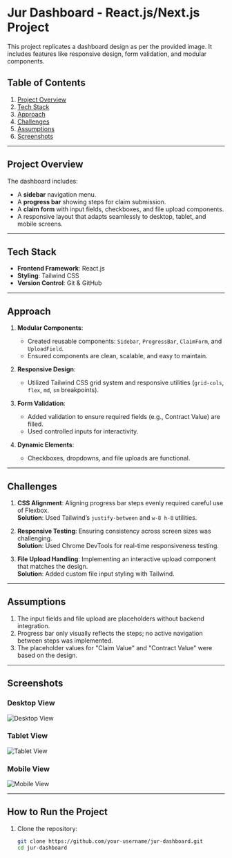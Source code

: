 # Jur Dashboard - React.js/Next.js Project

This project replicates a dashboard design as per the provided image. It includes features like responsive design, form validation, and modular components.

## Table of Contents
1. [Project Overview](#project-overview)
2. [Tech Stack](#tech-stack)
3. [Approach](#approach)
4. [Challenges](#challenges)
5. [Assumptions](#assumptions)
6. [Screenshots](#screenshots)

---

## Project Overview

The dashboard includes:
- A **sidebar** navigation menu.
- A **progress bar** showing steps for claim submission.
- A **claim form** with input fields, checkboxes, and file upload components.
- A responsive layout that adapts seamlessly to desktop, tablet, and mobile screens.

---

## Tech Stack

- **Frontend Framework**: React.js
- **Styling**: Tailwind CSS
- **Version Control**: Git & GitHub

---

## Approach

1. **Modular Components**:  
   - Created reusable components: `Sidebar`, `ProgressBar`, `ClaimForm`, and `UploadField`.
   - Ensured components are clean, scalable, and easy to maintain.

2. **Responsive Design**:  
   - Utilized Tailwind CSS grid system and responsive utilities (`grid-cols`, `flex`, `md`, `sm` breakpoints).

3. **Form Validation**:  
   - Added validation to ensure required fields (e.g., Contract Value) are filled.  
   - Used controlled inputs for interactivity.

4. **Dynamic Elements**:  
   - Checkboxes, dropdowns, and file uploads are functional.

---

## Challenges

1. **CSS Alignment**: Aligning progress bar steps evenly required careful use of Flexbox.  
   **Solution**: Used Tailwind’s `justify-between` and `w-8 h-8` utilities.

2. **Responsive Testing**: Ensuring consistency across screen sizes was challenging.  
   **Solution**: Used Chrome DevTools for real-time responsiveness testing.

3. **File Upload Handling**: Implementing an interactive upload component that matches the design.  
   **Solution**: Added custom file input styling with Tailwind.

---

## Assumptions

1. The input fields and file upload are placeholders without backend integration.
2. Progress bar only visually reflects the steps; no active navigation between steps was implemented.
3. The placeholder values for "Claim Value" and "Contract Value" were based on the design.

---

## Screenshots

### Desktop View
![Desktop View](./screenshots/laptop.jpg)

### Tablet View
![Tablet View](./screenshots/tablet.jpg)

### Mobile View
![Mobile View](./screenshots/mobile.jpg)

---

## How to Run the Project

1. Clone the repository:
   ```bash
   git clone https://github.com/your-username/jur-dashboard.git
   cd jur-dashboard
